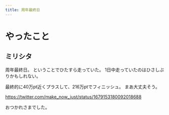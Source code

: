 ```yaml
---
title: 周年最終日
---
```


# やったこと

## ミリシタ

周年最終日。
ということでひたすら走っていた。
1日中走っていたのはひさしぶりかもしれない。

最終的に40万pt近くプラスして、216万ptでフィニッシュ。
まあ大丈夫そう。

<https://twitter.com/make_now_just/status/1679153180092018688>

おつかれさまでした。
